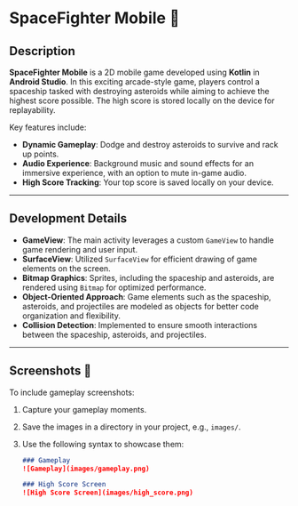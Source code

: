 # SpaceFighter Mobile 🚀

## Description

**SpaceFighter Mobile** is a 2D mobile game developed using **Kotlin** in **Android Studio**. In this exciting arcade-style game, players control a spaceship tasked with destroying asteroids while aiming to achieve the highest score possible. The high score is stored locally on the device for replayability.

Key features include:

- **Dynamic Gameplay**: Dodge and destroy asteroids to survive and rack up points.
- **Audio Experience**: Background music and sound effects for an immersive experience, with an option to mute in-game audio.
- **High Score Tracking**: Your top score is saved locally on your device.

---

## Development Details

- **GameView**: The main activity leverages a custom `GameView` to handle game rendering and user input.
- **SurfaceView**: Utilized `SurfaceView` for efficient drawing of game elements on the screen.
- **Bitmap Graphics**: Sprites, including the spaceship and asteroids, are rendered using `Bitmap` for optimized performance.
- **Object-Oriented Approach**: Game elements such as the spaceship, asteroids, and projectiles are modeled as objects for better code organization and flexibility.
- **Collision Detection**: Implemented to ensure smooth interactions between the spaceship, asteroids, and projectiles.

---

## Screenshots 📸

To include gameplay screenshots:

1. Capture your gameplay moments.
2. Save the images in a directory in your project, e.g., `images/`.
3. Use the following syntax to showcase them:

   ```markdown
   ### Gameplay
   ![Gameplay](images/gameplay.png)

   ### High Score Screen
   ![High Score Screen](images/high_score.png)
